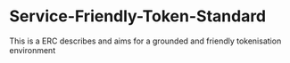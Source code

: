 # Service-Friendly-Token-Standard
This is a ERC describes and aims for a grounded and friendly tokenisation environment
